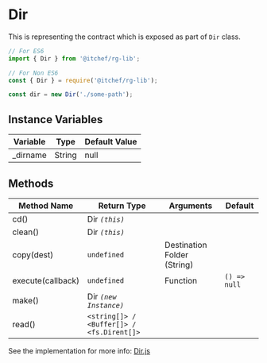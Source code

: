 # Dir

This is representing the contract which is exposed as part of `Dir` class.

```javascript
// For ES6
import { Dir } from '@itchef/rg-lib';

// For Non ES6
const { Dir } = require('@itchef/rg-lib');

const dir = new Dir('./some-path');
```

## Instance Variables


Variable | Type     | Default Value
---------|----------|---------
 _dirname | String  | null
 
## Methods


Method Name | Return Type | Arguments | Default
---------|----------|---------|-----
 cd() | Dir *`(this)`* | 
 clean() | Dir *`(this)`* |
 copy(dest) | `undefined` | Destination Folder (String)
execute(callback) | `undefined` | Function | `() => null`
make() | Dir *`(new Instance)`* | |
read() | `<string[]> / <Buffer[]> / <fs.Dirent[]>` ||

See the implementation for more info: [Dir.js](../../src/lib/Dir.js)
